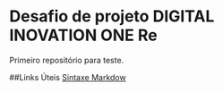 # Desafio de projeto DIGITAL INOVATION ONE Re
Primeiro repositório para teste. 

##Links Úteis
[Sintaxe Markdow](https://www.markdownguide.org/)
